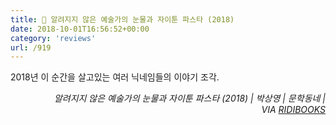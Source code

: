 ```yaml
---
title: 📖 알려지지 않은 예술가의 눈물과 자이툰 파스타 (2018)
date: 2018-10-01T16:56:52+00:00
category: 'reviews'
url: /919
---
```


2018년 이 순간을 살고있는 여러 닉네임들의 이야기 조각.

<p style="text-align:right">
  <em>알려지지 않은 예술가의 눈물과 자이툰 파스타 (2018) | 박상영</em><em>&nbsp;| 문학동네 | VIA&nbsp;<a href="http://ridibooks.com" target="_blank" rel="noreferrer noopener">RIDIBOOKS</a></em>
</p>